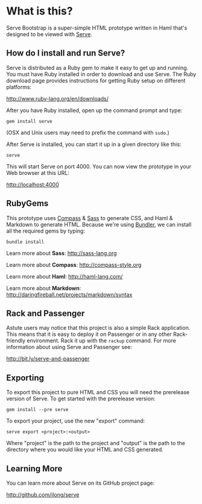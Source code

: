 What is this?
=============

Serve Bootstrap is a super-simple HTML prototype written in Haml that's 
designed to be viewed with [Serve](http://get-serve.com/).


How do I install and run Serve?
-------------------------------

Serve is distributed as a Ruby gem to make it easy to get up and running. You
must have Ruby installed in order to download and use Serve. The Ruby download
page provides instructions for getting Ruby setup on different platforms:

<http://www.ruby-lang.org/en/downloads/>

After you have Ruby installed, open up the command prompt and type:

    gem install serve

(OSX and Unix users may need to prefix the command with `sudo`.)

After Serve is installed, you can start it up in a given directory like this:

    serve

This will start Serve on port 4000. You can now view the prototype in your
Web browser at this URL:

<http://localhost:4000>


RubyGems
--------

This prototype uses [Compass](http://compass-style.org) & 
[Sass](http://sass-lang.org) to generate CSS, and Haml & Markdown 
to generate HTML. Because we're using [Bundler](http://gembundler.com/), we 
can install all the required gems by typing:

    bundle install

Learn more about **Sass**: <http://sass-lang.org>

Learn more about **Compass**: <http://compass-style.org>

Learn more about **Haml**: <http://haml-lang.com/>

Learn more about **Markdown**: <http://daringfireball.net/projects/markdown/syntax>


Rack and Passenger
------------------

Astute users may notice that this project is also a simple Rack application.
This means that it is easy to deploy it on Passenger or in any other
Rack-friendly environment. Rack it up with the `rackup` command. For more
information about using Serve and Passenger see:

<http://bit.ly/serve-and-passenger>


Exporting
---------

To export this project to pure HTML and CSS you will need the prerelease
version of Serve. To get started with the prerelease version:

    gem install --pre serve

To export your project, use the new "export" command:

    serve export <project>:<output>

Where "project" is the path to the project and "output" is the path to the
directory where you would like your HTML and CSS generated.


Learning More
-------------

You can learn more about Serve on its GitHub project page:

<http://github.com/jlong/serve>
